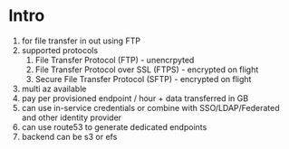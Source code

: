 # Intro
1. for file transfer in out using FTP
1. supported protocols
    1. File Transfer Protocol (FTP) - unencrpyted
    1. File Transfer Protocol over SSL (FTPS) - encrypted on flight
    1. Secure File Transfer Protocol (SFTP) - encrypted on flight
1. multi az available
1. pay per provisioned endpoint / hour + data transferred in GB
1. can use in-service credentials or combine with SSO/LDAP/Federated and other identity provider
1. can use route53 to generate dedicated endpoints
1. backend can be s3 or efs
